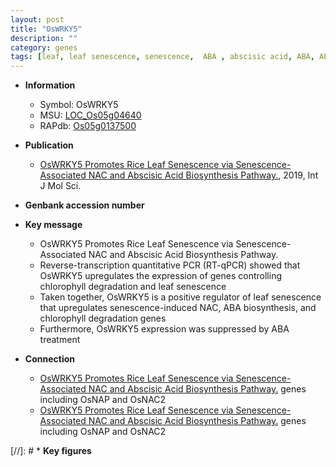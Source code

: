 ```yaml
---
layout: post
title: "OsWRKY5"
description: ""
category: genes
tags: [leaf, leaf senescence, senescence,  ABA , abscisic acid, ABA, ABA biosynthesis, abscisic acid biosynthesis]
---
```


* **Information**  
    + Symbol: OsWRKY5  
    + MSU: [LOC_Os05g04640](http://rice.plantbiology.msu.edu/cgi-bin/ORF_infopage.cgi?orf=LOC_Os05g04640)  
    + RAPdb: [Os05g0137500](http://rapdb.dna.affrc.go.jp/viewer/gbrowse_details/irgsp1?name=Os05g0137500)  

* **Publication**  
    + [OsWRKY5 Promotes Rice Leaf Senescence via Senescence-Associated NAC and Abscisic Acid Biosynthesis Pathway.](http://www.ncbi.nlm.nih.gov/pubmed?term=OsWRKY5+Promotes+Rice+Leaf+Senescence+via+Senescence-Associated+NAC+and+Abscisic+Acid+Biosynthesis+Pathway.%5BTitle%5D), 2019, Int J Mol Sci.

* **Genbank accession number**  

* **Key message**  
    + OsWRKY5 Promotes Rice Leaf Senescence via Senescence-Associated NAC and Abscisic Acid Biosynthesis Pathway.
    + Reverse-transcription quantitative PCR (RT-qPCR) showed that OsWRKY5 upregulates the expression of genes controlling chlorophyll degradation and leaf senescence
    + Taken together, OsWRKY5 is a positive regulator of leaf senescence that upregulates senescence-induced NAC, ABA biosynthesis, and chlorophyll degradation genes
    + Furthermore, OsWRKY5 expression was suppressed by ABA treatment

* **Connection**  
    + [OsWRKY5 Promotes Rice Leaf Senescence via Senescence-Associated NAC and Abscisic Acid Biosynthesis Pathway.](NAC) genes including OsNAP and OsNAC2
    + [OsWRKY5 Promotes Rice Leaf Senescence via Senescence-Associated NAC and Abscisic Acid Biosynthesis Pathway.](NAC) genes including OsNAP and OsNAC2

[//]: # * **Key figures**  


